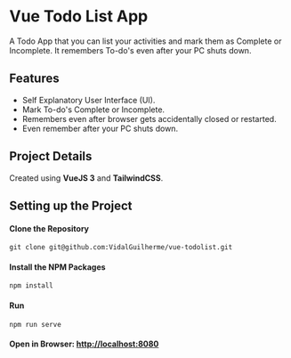 # Vue Todo List App

A Todo App that you can list your activities and mark them as Complete or Incomplete. 
It remembers To-do's even after your PC shuts down.

## Features
- Self Explanatory User Interface (UI).
- Mark To-do's Complete or Incomplete.
- Remembers even after browser gets accidentally closed or restarted.
- Even remember after your PC shuts down.

## Project Details
Created using <strong>VueJS 3</strong> and <strong>TailwindCSS</strong>.

## Setting up the Project

#### Clone the Repository
```
git clone git@github.com:VidalGuilherme/vue-todolist.git
```

#### Install the NPM Packages
```
npm install
```

#### Run
```
npm run serve
```

#### Open in Browser: [http://localhost:8080](http://localhost:8080)
